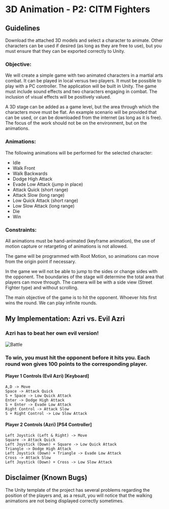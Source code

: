 # 3D Animation - P2: CITM Fighters
## Guidelines

Download the attached 3D models and select a character to animate. Other characters can be used if desired (as long as they are free to use), 
but you must ensure that they can be exported correctly to Unity.

### Objective:

We will create a simple game with two animated characters in a martial arts combat. It can be played in local versus two players. It must be possible to play with a PC controller. 
The application will be built in Unity. The game must include sound effects and two characters engaging in combat. The inclusion of visual effects will be positively valued.

A 3D stage can be added as a game level, but the area through which the characters move must be flat. An example scenario will be provided that can be used, 
or can be downloaded from the internet (as long as it is free). The focus of the work should not be on the environment, but on the animations.

### Animations:

The following animations will be performed for the selected character:

* Idle
* Walk Front
* Walk Backwards
* Dodge High Attack
* Evade Low Attack (jump in place)
* Attack Quick (short range)
* Attack Slow (long range)
* Low Quick Attack (short range)
* Low Slow Attack (long range)
* Die
* Win

### Constraints:

All animations must be hand-animated (keyframe animation), the use of motion capture or retargeting of animations is not allowed.

The game will be programmed with Root Motion, so animations can move from the origin point if necessary.

In the game we will not be able to jump to the sides or change sides with the opponent. The boundaries of the stage will determine the total area that players can move through. The camera will be with a side view (Street Fighter type) and without scrolling.

The main objective of the game is to hit the opponent. Whoever hits first wins the round. We can play infinite rounds.

## My Implementation: Azri vs. Evil Azri

### Azri has to beat her own evil version!

![Battle](https://github.com/francesctr4/CITM-Fighters/assets/99948892/0dfeb706-2c2a-4f6a-825a-857e575b7412)

### To win, you must hit the opponent before it hits you. Each round won gives 100 points to the corresponding player.

#### Player 1 Controls (Evil Azri) [Keyboard]

    A,D -> Move
    Space -> Attack Quick
    S + Space -> Low Quick Attack
    Enter -> Dodge High Attack
    S + Enter -> Evade Low Attack
    Right Control -> Attack Slow
    S + Right Control -> Low Slow Attack

#### Player 2 Controls (Azri) [PS4 Controller]

    Left Joystick (Left & Right) -> Move
    Square -> Attack Quick
    Left Joystick (Down) + Square -> Low Quick Attack
    Triangle -> Dodge High Attack
    Left Joystick (Down) + Triangle -> Evade Low Attack
    Cross -> Attack Slow
    Left Joystick (Down) + Cross -> Low Slow Attack
    
## Disclaimer (Known Bugs)

The Unity template of the project has several problems regarding the position of the players and, as a result, 
you will notice that the walking animations are not being displayed correctly sometimes.
